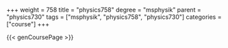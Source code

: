 +++
weight = 758
title = "physics758"
degree = "msphysik"
parent = "physics730"
tags = ["msphysik", "physics758", "physics730"]
categories = ["course"]
+++

{{< genCoursePage >}}
